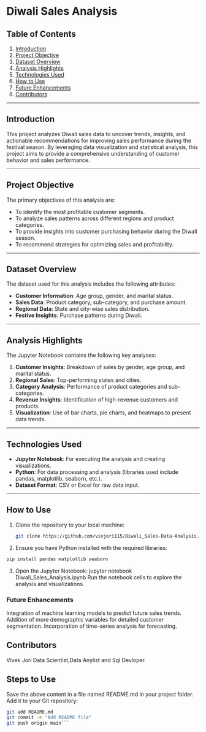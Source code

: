 # Diwali Sales Analysis

## Table of Contents
1. [Introduction](#introduction)  
2. [Project Objective](#project-objective)  
3. [Dataset Overview](#dataset-overview)  
4. [Analysis Highlights](#analysis-highlights)  
5. [Technologies Used](#technologies-used)  
6. [How to Use](#how-to-use)    
7. [Future Enhancements](#future-enhancements)  
8. [Contributors](#contributors)   

---

## Introduction
This project analyzes Diwali sales data to uncover trends, insights, and actionable recommendations for improving sales performance during the festival season. By leveraging data visualization and statistical analysis, this project aims to provide a comprehensive understanding of customer behavior and sales performance.

---

## Project Objective
The primary objectives of this analysis are:
- To identify the most profitable customer segments.  
- To analyze sales patterns across different regions and product categories.  
- To provide insights into customer purchasing behavior during the Diwali season.  
- To recommend strategies for optimizing sales and profitability.  

---

## Dataset Overview
The dataset used for this analysis includes the following attributes:
- **Customer Information**: Age group, gender, and marital status.  
- **Sales Data**: Product category, sub-category, and purchase amount.  
- **Regional Data**: State and city-wise sales distribution.  
- **Festive Insights**: Purchase patterns during Diwali.  

---

## Analysis Highlights
The Jupyter Notebook contains the following key analyses:
1. **Customer Insights**: Breakdown of sales by gender, age group, and marital status.  
2. **Regional Sales**: Top-performing states and cities.  
3. **Category Analysis**: Performance of product categories and sub-categories.  
4. **Revenue Insights**: Identification of high-revenue customers and products.  
5. **Visualization**: Use of bar charts, pie charts, and heatmaps to present data trends.  

---

## Technologies Used
- **Jupyter Notebook**: For executing the analysis and creating visualizations.  
- **Python**: For data processing and analysis (libraries used include pandas, matplotlib, seaborn, etc.).  
- **Dataset Format**: CSV or Excel for raw data input.  

---

## How to Use
1. Clone the repository to your local machine:
   ```bash
   git clone https://github.com/vivjori115/Diwali_Sales-Data-Analysis.git
    ```
   
2. Ensure you have Python installed with the required libraries:
```bash
pip install pandas matplotlib seaborn
```

3. Open the Jupyter Notebook:
jupyter notebook Diwali_Sales_Analysis.ipynb
Run the notebook cells to explore the analysis and visualizations.


### Future Enhancements
Integration of machine learning models to predict future sales trends.
Addition of more demographic variables for detailed customer segmentation.
Incorporation of time-series analysis for forecasting.
## Contributors
Vivek Jori
Data Scientist,Data Anylist and Sql Devloper.

## Steps to Use
Save the above content in a file named README.md in your project folder.
Add it to your Git repository:
```bash
git add README.md
git commit -m "Add README file"
git push origin main```

